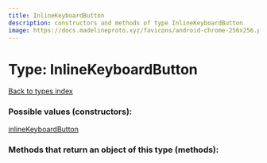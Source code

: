 ```yaml
---
title: InlineKeyboardButton
description: constructors and methods of type InlineKeyboardButton
image: https://docs.madelineproto.xyz/favicons/android-chrome-256x256.png
---
```

# Type: InlineKeyboardButton  
[Back to types index](index.md)



### Possible values (constructors):

[inlineKeyboardButton](../constructors/inlineKeyboardButton.md)  



### Methods that return an object of this type (methods):



